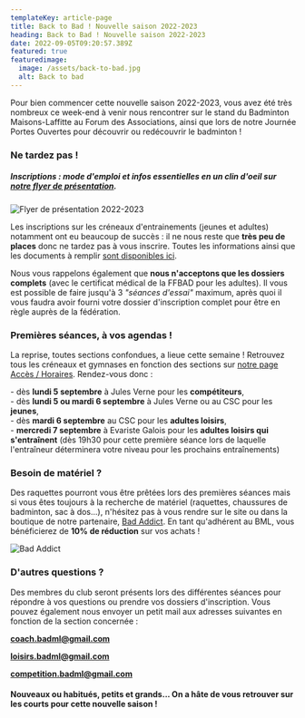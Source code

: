 ```yaml
---
templateKey: article-page
title: Back to Bad ! Nouvelle saison 2022-2023
heading: Back to Bad ! Nouvelle saison 2022-2023
date: 2022-09-05T09:20:57.389Z
featured: true
featuredimage:
  image: /assets/back-to-bad.jpg
  alt: Back to bad
---
```

P﻿our bien commencer cette nouvelle saison 2022-2023, v﻿ous avez été très nombreux ce week-end à venir nous rencontrer sur le stand du Badminton Maisons-Laffitte au Forum des Associations, ainsi que lors de notre Journée Portes Ouvertes pour découvrir ou redécouvrir le badminton !

### Ne tardez pas !

##### I﻿nscriptions : mode d'emploi et infos essentielles en un clin d'oeil sur [notre flyer de présentation](/assets/v7_flyer_bml-22-23.pdf).

![Flyer de présentation 2022-2023](/assets/flyer-apercu.png "Flyer de présentation 2022-2023")

Les inscriptions sur les créneaux d'entrainements (jeunes et adultes) notamment ont eu beaucoup de succès : il ne nous reste que **très peu de places** donc ne tardez pas à vous inscrire. Toutes les informations ainsi que les documents à remplir [sont disponibles ici](https://badml.com/infos-pratiques/inscription). 

N﻿ous vous rappelons également que **nous n'acceptons que les dossiers complets** (avec le certificat médical de la FFBAD pour les adultes). Il vous est possible de faire jusqu'à 3 *"séances d'essai"* maximum, après quoi il vous faudra avoir fourni votre dossier d'inscription complet pour être en règle auprès de la fédération.

### P﻿remières séances, à vos agendas !

La reprise, toutes sections confondues, a lieue cette semaine ! Retrouvez tous les créneaux et gymnases en fonction des sections sur [notre page Accès / Horaires](https://badml.com/infos-pratiques/acces-horaires). Rendez-vous donc :

\-﻿ dès **lundi 5 septembre** à Jules Verne pour les **compétiteurs**,\
-﻿ dès **lundi 5 ou mardi 6 septembre** à Jules Verne ou au CSC pour les **jeunes**,\
-﻿ dès **mardi 6 septembre** au CSC pour les **adultes loisirs**,\
-﻿ **mercredi 7 septembre** à Evariste Galois pour les **adultes loisirs qui s'entraînent** (dès 19h30 pour cette première séance lors de laquelle l'entraîneur déterminera votre niveau pour les prochains entraînements)

### B﻿esoin de matériel ?

D﻿es raquettes pourront vous être prêtées lors des premières séances mais si vous êtes toujours à la recherche de matériel (raquettes, chaussures de badminton, sac à dos...), n'hésitez pas à vous rendre sur le site ou dans la boutique de notre partenaire, [Bad Addict](http://badaddict.fr/). En tant qu'adhérent au BML, vous bénéficierez de **10% de réduction** sur vos achats !

![Bad Addict](/assets/bad-addict.png "Bad Addict")

### D﻿'autres questions ?

D﻿es membres du club seront présents lors des différentes séances pour répondre à vos questions ou prendre vos dossiers d'inscription. Vous pouvez également nous envoyer un petit mail aux adresses suivantes en fonction de la section concernée : 

**[coach.badml@gmail.com](mailto:coach.badml@gmail.com)**

**[loisirs.badml@gmail.com](mailto:loisirs.badml@gmail.com)**

**[competition.badml@gmail.com](mailto:competition.badml@gmail.com)**



#### Nouveaux ou habitués, petits et grands... O﻿n a hâte de vous retrouver sur les courts pour cette nouvelle saison !